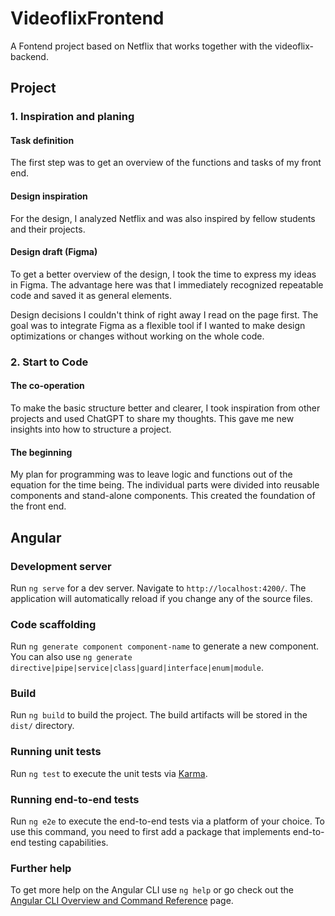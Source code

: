# VideoflixFrontend

A Fontend project based on Netflix that works together with the videoflix-backend.

## Project

### 1. Inspiration and planing

#### Task definition

The first step was to get an overview of the functions and tasks of my front end.

#### Design inspiration

For the design, I analyzed Netflix and was also inspired by fellow students and their projects.

#### Design draft (Figma)

To get a better overview of the design, I took the time to express my ideas in Figma.
The advantage here was that I immediately recognized repeatable code and saved it as general elements.

Design decisions I couldn't think of right away I read on the page first. The goal was to integrate Figma as a flexible tool if I wanted to make design optimizations or changes without working on the whole code.

### 2. Start to Code

#### The co-operation

To make the basic structure better and clearer, I took inspiration from other projects and used ChatGPT to share my thoughts. This gave me new insights into how to structure a project.

#### The beginning

My plan for programming was to leave logic and functions out of the equation for the time being. The individual parts were divided into reusable components and stand-alone components. 
This created the foundation of the front end.

## Angular

### Development server

Run `ng serve` for a dev server. Navigate to `http://localhost:4200/`. The application will automatically reload if you change any of the source files.

### Code scaffolding

Run `ng generate component component-name` to generate a new component. You can also use `ng generate directive|pipe|service|class|guard|interface|enum|module`.

### Build

Run `ng build` to build the project. The build artifacts will be stored in the `dist/` directory.

### Running unit tests

Run `ng test` to execute the unit tests via [Karma](https://karma-runner.github.io).

### Running end-to-end tests

Run `ng e2e` to execute the end-to-end tests via a platform of your choice. To use this command, you need to first add a package that implements end-to-end testing capabilities.

### Further help

To get more help on the Angular CLI use `ng help` or go check out the [Angular CLI Overview and Command Reference](https://angular.io/cli) page.
